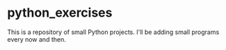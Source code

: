 # python_exercises
This is a repository of small Python projects. I'll be adding small programs every now and then.
